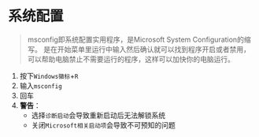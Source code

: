 # 系统配置

> msconfig即系统配置实用程序，是Microsoft System Configuration的缩写。
> 是在开始菜单里运行中输入然后确认就可以找到程序开启或者禁用，
> 可以帮助电脑禁止不需要运行的程序，这样可以加快你的电脑运行。

1. 按下```Windows徽标```+```R```
2. 输入```msconfig```
3. 回车
4. **警告**：
	- 选择```诊断启动```会导致重新启动后无法解锁系统
	- 关闭```Microsoft相关启动项```会导致不可预知的问题